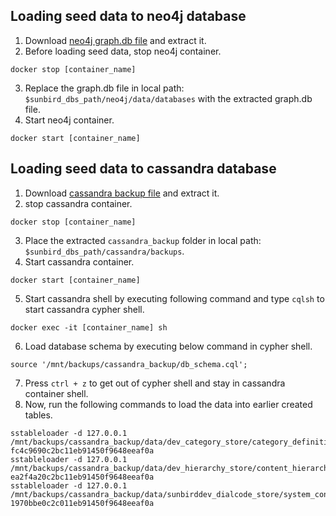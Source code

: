 ## Loading seed data to neo4j database
1. Download [neo4j graph.db file](../master-data/master-data/neo4j-graph.db.zip) and extract it.
2. Before loading seed data, stop neo4j container.
```shell
docker stop [container_name]
```   
3. Replace the graph.db file in local path: `$sunbird_dbs_path/neo4j/data/databases` with the extracted graph.db file.
4. Start neo4j container.
```shell
docker start [container_name]
```  

## Loading seed data to cassandra database
1. Download [cassandra backup file](../master-data/master-data/cassandra_backup.tar.gz) and extract it.
2. stop cassandra container.
```shell
docker stop [container_name]
```    
3. Place the extracted `cassandra_backup` folder in local path: `$sunbird_dbs_path/cassandra/backups`.
4. Start cassandra container.
```shell
docker start [container_name]
```  
5. Start cassandra shell by executing following command and type `cqlsh` to start cassandra cypher shell.
```shell
docker exec -it [container_name] sh
```
6. Load database schema by executing below command in cypher shell.
```shell
source '/mnt/backups/cassandra_backup/db_schema.cql';
```
7. Press `ctrl + z` to get out of cypher shell and stay in cassandra container shell.
8. Now, run the following commands to load the data into earlier created tables.
```shell
sstableloader -d 127.0.0.1 /mnt/backups/cassandra_backup/data/dev_category_store/category_definition_data-fc4c9690c2bc11eb91450f9648eeaf0a
sstableloader -d 127.0.0.1 /mnt/backups/cassandra_backup/data/dev_hierarchy_store/content_hierarchy-ea2f4a20c2bc11eb91450f9648eeaf0a
sstableloader -d 127.0.0.1 /mnt/backups/cassandra_backup/data/sunbirddev_dialcode_store/system_config-1970bbe0c2c011eb91450f9648eeaf0a
```
